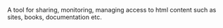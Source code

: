 
A tool for sharing, monitoring, managing access to html content such as sites, books, documentation etc.

